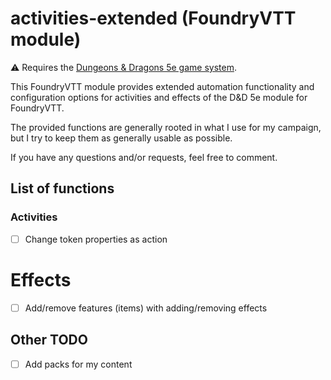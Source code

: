 # activities-extended (FoundryVTT module)

:warning: Requires the [Dungeons & Dragons 5e game system](https://foundryvtt.com/packages/dnd5e).

This FoundryVTT module provides extended automation functionality and configuration options for activities and effects of the D&D 5e module for FoundryVTT.

The provided functions are generally rooted in what I use for my campaign, but I try to keep them as generally usable as possible.

If you have any questions and/or requests, feel free to comment.

## List of functions

### Activities

- [ ] Change token properties as action

# Effects

- [ ] Add/remove features (items) with adding/removing effects

## Other TODO

- [ ] Add packs for my content